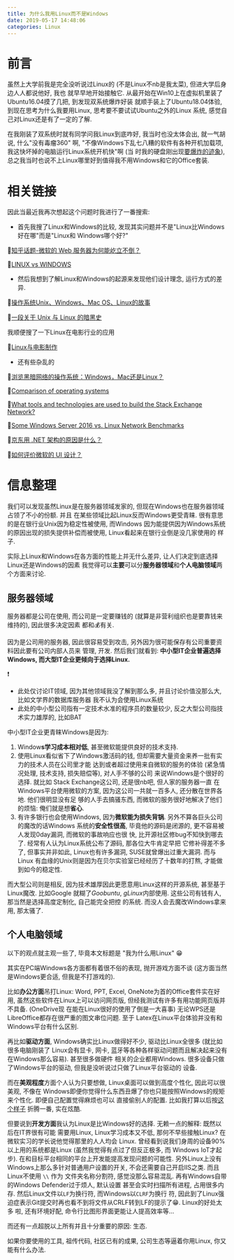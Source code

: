 ```yaml
---
title: 为什么我用Linux而不是Windows
date: 2019-05-17 14:48:06
categories: Linux
---
```


# 前言

虽然上大学前我是完全没听说过Linux的 (不是Linux不nb是我太菜), 但进大学后身边人人都说他好, 我也
就早早地开始接触它. 从最开始在Win10上在虚拟机里装了Ubuntu16.04摸了几把, 到发现双系统爆炸好装
就顺手装上了Ubuntu18.04体验, 到现在思考为什么我要用Linux, 思考要不要试试Ubuntu之外的Linux
系统, 感觉自己对Linux还是有了一定的了解.

在我刚装了双系统时就有同学问我Linux到底咋好, 我当时也没太体会出, 就一气胡说, 什么"没有毒瘤360"
啊, "不像Windows下乱七八糟的软件有各种开机加载项, 我这快坏掉的电脑运行Linux系统开机快"啊 (当
时我的硬盘刚出现[要爆炸的迹象](https://leojhonsong.github.io/zh-CN/%E6%88%91%E6%89%93%E7%AE%97%E6%8D%A2%E7%94%B5%E8%84%91%E4%BA%86/)),
总之我当时也说不上Linux哪里好到值得我不用Windows和它的Office套装.

# 相关链接

因此当最近我再次想起这个问题时我进行了一番搜索:

- 首先我搜了Linux和Windows的比较, 发现其实问题并不是"Linux比Windows好在哪"而是"Linux和
Windows哪个好?"

🔗[知乎话题-微软的 Web 服务器为何能屹立不倒？](https://www.zhihu.com/question/24439007/answer/27872778?utm_source=qq&utm_medium=social&utm_oi=575568675688419328)

🔗[LINUX vs WINDOWS](https://www.michaelhorowitz.com/Linux.vs.Windows.php)

- 然后我想到了解Linux和Windows的起源来发现他们设计理念, 运行方式的差异.

🔗[操作系统Unix、Windows、Mac OS、Linux的故事](https://www.bbsmax.com/A/mo5kVo2JwR/)

🔗[一段关于 Unix 与 Linux 的暗黑史](https://linux.cn/article-3789-1.html)

我顺便搜了一下Linux在电影行业的应用

🔗[Linux与电影制作](https://blog.csdn.net/neo_liukun/article/details/6787507)

- 还有些杂乱的

🔗[浏览黑暗网络的操作系统：Windows，Mac还是Linux？](https://www.jianshu.com/p/71158a9c8d03)

🔗[Comparison of operating systems](https://en.wikipedia.org/wiki/Comparison_of_operating_systems)

🔗[What tools and technologies are used to build the Stack Exchange Network?](https://meta.stackexchange.com/questions/10369/which-tools-and-technologies-are-used-to-build-the-stack-exchange-network)

🔗[Some Windows Server 2016 vs. Linux Network Benchmarks](https://www.phoronix.com/scan.php?page=news_item&px=Netperf-Windows-Linux)

🔗[京东用 .NET 架构的原因是什么？](https://www.zhihu.com/question/19818863)

🔗[如何评价微软的 UI 设计？](https://www.zhihu.com/question/50117613/answer/119798303)

# 信息整理

我们可以发现虽然Linux是在服务器领域发家的, 但现在Windows也在服务器领域占领了不小的份额. 并且
在某些领域比起Linux反而Windows更受青睐. 很有意思的是在银行业Unix因为稳定性被使用, 而Windows
因为能提供因为Windows系统的原因出现的损失提供补偿而被使用, Linux看起来在银行业倒是没几家使用的
样子.

实际上Linux和Windows在各方面的性能上并无什么差异, 让人们决定到底选择Linux还是Windows的因素
我觉得可以**主要**可以分**服务器领域**和**个人电脑领域**两个方面来讨论.

## 服务器领域

服务器都是公司在使用, 而公司是一定要赚钱的 (就算是非营利组织也是要靠钱来维持的), 因此很多决定因素
都和💰有关.

因为是公司用的服务器, 因此很容易受到攻击, 另外因为很可能保存有公司重要资料因此要有公司内部人员来
管理, 开发. 然后我们就看到: **中小型IT企业普遍选择Windows, 而大型IT企业更倾向于选择Linux.**

❗️

- 此处仅讨论IT领域, 因为其他领域我没了解到那么多, 并且讨论价值没那么大, 比如文学界的数据库服务器
我不认为会使用Linux系统
- 此处的中小型公司指有一定技术水准的程序员的数量较少, 反之大型公司指技术实力雄厚的, 比如BAT

中小型IT企业更青睐Windows是因为:

1. Window**s学习成本相对低**, 甚至微软能提供良好的技术支持.
2. 使用Linux看似省下了Windows激活码的钱, 但却需要大量资金来养一批有实力的技术人员在公司里才能
   达到或者超过使用来自微软的服务的体验 (紧急情况处理, 技术支持, 损失赔偿等), 对人手不够的公司
   来说Windows是个很好的选择. 就比如 Stack Exchange这公司, 还是很nb吧, 但人家的服务器一直
   在Windows平台使用微软的方案, 因为这公司一共就一百多人, 还分散在世界各地. 他们很明显没有足
   够的人手去搞骚东西, 而微软的服务很好地解决了他们的烦恼: 俺们就是想**省心**.
3. 有许多银行也会使用Windows, 因为**微软能为损失背锅**. 另外不算各巨头公司的魔改的话Windows
   系统的**安全性很高**, 毕竟他的源码是闭源的, 更不容易被人发现0day漏洞, 而微软的事故响应也很
   快, 比开源社区修bug不知快到哪去了. 经常有人认为Linux系统公布了源码, 那各位大牛肯定早把
   它修补得差不多了, 但事实并非如此, Linux也有许多漏洞, SUSE就曾爆出过重大漏洞. 而与Linux
   有血缘的Unix则是因为在贝尔实验室已经经历了十数年的打熬, 才能做到如今的稳定性.

而大型公司则是相反, 因为技术雄厚因此更愿意用Linux这样的开源系统, 甚至基于Linux魔改. 比如Google
就糊了*Goobuntu*, *gLinux*内部使用. 这些公司有钱有人, 那当然是选择高度定制化, 自己能完全把控
的系统. 而没人会去魔改Windows拿来用, 那太骚了.

## 个人电脑领域

以下的观点就主观一些了, 毕竟本文标题是 "我为什么用Linux" 😁

其实在PC端Windows各方面都有着很不俗的表现, 抛开游戏方面不谈 (这方面当然是Windows更合适, 但我是不打游戏的).

比如**办公方面**吊打Linux: Word, PPT, Excel, OneNote为首的Office套件实在好
用, 虽然这些软件在Linux上可以访问网页版, 但经我测试有许多有用功能网页版并不具备. (OneDrive现
在能在Linux很好的使用了倒是一大喜事) 无论WPS还是LibreOffice都存在很严重的图文串位问题. 至于
Latex在Linux平台体验并没有和Windows平台有什么区别.

再比如**驱动方面**, Windows确实比Linux做得好不少, 驱动比Linux全很多 (就比如很多电脑刚装了
Linux会有显卡, 网卡, 蓝牙等各种各样驱动问题而且解决起来没有在Windows那么容易). 甚至很多做硬件
相关的企业都用Windows. 很多设备只做了Windows平台的驱动, 但我是没听说过只做了Linux平台驱动的
设备.

而在**美观程度**方面个人认为只要想做, Linux桌面可以做到高度个性化, 因此可以很美观, 不像在
Windows即便你觉得什么东西丑爆了你也只能按照Windows的规矩来个性化. 即便自己配置觉得麻烦也可以
直接偷别人的配置. 比如我打算以后按[这个样子](https://www.zhihu.com/question/26031045/answer/356288402)
折腾一番, 实在炫酷.

但要说到**开发方面**我认为Linux是比Windows好的选择. 无赖一点的解释: 既然以后在IT界很有可能
需要用Linux, Linux学习成本又不低, 那何不早些接触Linux? 在微软实习的学长说他觉得那里的人人均会
Linux. 曾经看到说我们身周的设备90%以上用的系统都是Linux (虽然我觉得有点过了但反正极多, 而
Windows IoT才起步). 在和目标平台相同的平台上开发能提高发现问题的可能性. 另外Linux上没有
Windows上那么多针对普通用户设置的开关, 不会还需要自己开启IIS之类. 而且Linux不使用 `\\` 作为
文件夹名称分割符, 感觉没那么容易混乱. 再有Windows自带的Windows Defender过于烦人, 默认设置
甚至会实时扫描所有进程, 占用很多内存. 然后Linux文件以`LF`为换行符, 而Windows以`CLRF`为换行
符, 因此到了Linux强迫症表示Git提交时再也看不到将文件从CRLF转到LF的提示了😁. Linux的好处太多
啦, 还有环境好配, 命令行比图形界面更能让人提高效率等...

而还有一点超脱以上所有并且十分重要的原因: 生态.

如果你要使用的工具, 祖传代码, 社区已有的成果, 公司生态等逼着你用Linux, 你又能有什么办法.